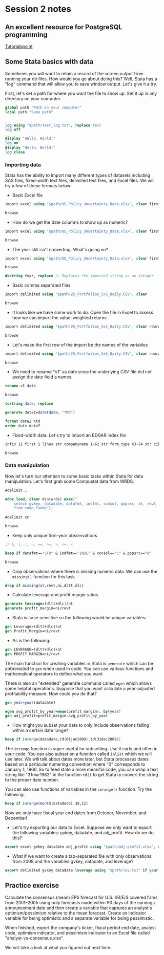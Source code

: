 # Session 2 notes

## An excellent resource for PostgreSQL programming
[Tutorialspoint](https://www.tutorialspoint.com/postgresql/)

## Some Stata basics with data

Sometimes you will want to retain a record of the screen output from running your do files. How would you go about doing this? Well, Stata has a "log" command that will allow you to save window output. Let's give it a try.

First, let's set a path for where you want the file to show up. Set it up in any directory on your computer.

```stata
global path "Path on your computer"
local path "Same path"


log using "$path/test_log.txt", replace text
log off

display "Hello, World!"
log on
display "Hello, World!"
log close
```


### Importing data

Stata has the ability to import many different types of datasets including SAS files, fixed-width text files, delimited text files, and Excel files. We will try a few of these formats below:

- Basic Excel file

```stata
import excel using "$path/US_Policy_Uncertainty_Data.xlsx", clear firstrow

browse
```
- How do we get the date columns to show up as numeric?
```stata
import excel using "$path/US_Policy_Uncertainty_Data.xlsx", clear firstrow

browse
```

- The year still isn't converting. What's going on?
```stata
import excel using "$path/US_Policy_Uncertainty_Data.xlsx", clear first cellrange(:D404)

browse

destring Year, replace // Replaces the imported string as an integer
```

- Basic comma separated files
```stata
import delimited using "$path/25_Portfolios_5x5_Daily.CSV", clear

browse
```

- It looks like we have some work to do. Open the file in Excel to assess how we can import the value-weighted returns
```stata
import delimited using "$path/25_Portfolios_5x5_Daily.CSV", clear rowrange(19:24305) 

browse
```

- Let's make the first row of the import be the names of the variables
```stata
import delimited using "$path/25_Portfolios_5x5_Daily.CSV", clear rowrange(19:24305) varnames(19)

browse
```

- We need to rename "v1" as date since the underlying CSV file did not assign the date field a names
```stata
rename v1 date

browse

tostring date, replace

generate date2=date(date, "YMD")

format date2 %td
order date date2
```

- Fixed-width data. Let's try to import an EDGAR index file 
```stata
infix 11 first 1 lines str companyname 1-62 str form_type 63-74 str cik 75-86 str file_date 87-96 str file_path 99-141  using "$path/company20204.idx", clear

browse
```
### Data manipulation

Now let's turn our attention to some basic tasks within Stata for data manipulation. Let's first grab some Compustat data from WRDS.

```stata
#delimit ;

odbc load, clear dsn(wrds) exec("
	select gvkey, datadate, datafmt, indfmt, consol, popsrc, at, revt, ni, dltt, dlc
	from comp.funda");
	
#delimit cr

browse
```
- Keep only unique firm-year obsservations
```stata
// &, |, !, ~, ==, >=, >, <=, <

keep if datafmt=="STD" & indfmt=="INDL" & consol=="C" & popsrc=="D"

browse
```
- Drop observations where there is missing numeric data. We can use the `missing()` function for this task.
```stata
drop if missing(at,revt,ni,dltt,dlc)
```

- Calculate leverage and profit margin ratios
```stata
generate leverage=(dltt+dlc)/at 
generate profit_margin=ni/revt
```
- Stata is case-sensitive so the following would be unique variables:
```stata
gen Leverage=(dltt+dlc)/at 
gen Profit_Margin=ni/revt
```
- As is the following:
```stata
gen LEVERAGE=(dltt+dlc)/at 
gen PROFIT_MARGIN=ni/revt 
```

The main function for creating variables in Stata is `generate` which can be abbreviated to `gen` when used in code. You can use various functions and mathematical operators to define what you want.

There is also an "extended" generate command called `egen` which allows some helpful operations. Suppose that you want calculate a year-adjusted profitability measure. How could you do that?
```stata
gen year=year(datadate)

egen avg_profit_by_year=mean(profit_margin), by(year)
gen adj_profit=profit_margin-avg_profit_by_year
```
- How might you subset your data to only include observations falling within a certain date range?
```stata
keep if inrange(datadate,td(01jan2000),td(31dec2009))
```

The `inrange` function is super useful for subsetting. Use it early and often in your code. You can also subset on a function called `inlist` which we will use later. We will talk about dates more later, but Stata processes dates based on a particular numering convention where "0" corresponds to January 1, 1960. So to feed state a more meaniful code, you can wrap a text string like "31mar1982" in the function `td()` to get Stata to convert the string to the proper date number.

You can also use functions of variables in the `inrange()` function. Try the following:
```stata
keep if inrange(month(datadate),10,12)
```
Now we only have fiscal year end dates from October, November, and December!
- Let's try exporting our data to Excel. Suppose we only want to export the following variables: gvkey, datadate, and adj_profit. How do we do this?
```stata
export excel gvkey datadate adj_profit using "$path/adj-profit.xlsx", replace
```
- What if we want to create a tab-separated file with only observations from 2008 and the variables gvkey, datadate, and leverage?
```stata
export delimited gvkey datadate leverage using "$path/lev.txt" if year(datadate)==2008, replace delimiter(tab)
```
## Practice exercise

Calculate the consensus (mean) EPS forecast for U.S. I/B/E/S covered firms from 2001–2005 using only forecasts made within 90 days of the earnings announcement date and then create a variable that captures an analyst's optimism/pessimism relative to the mean forecast. Create an indicator variable for being optimistic and a separate variable for being pessimistic.

When finished, export the company's ticker, fiscal period end date, analyst code, optimism indicator, and pessimism indicator to an Excel file called "analyst-vs-consensus.xlsx"

We will take a look at what you figured out next time.
